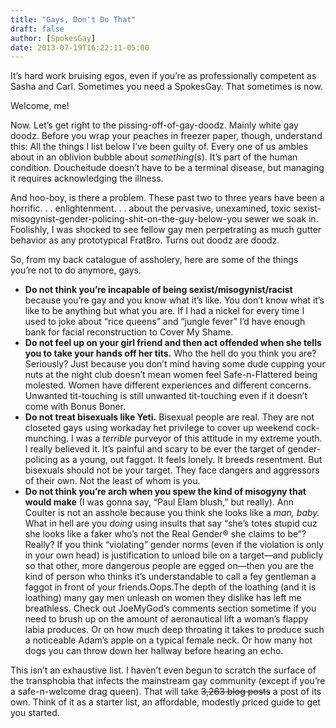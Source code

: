 ```yaml
---
title: "Gays, Don't Do That"
draft: false
author: [SpokesGay]
date: 2013-07-19T16:22:11-05:00
---
```


It’s hard work bruising egos, even if you’re as professionally competent as Sasha and Carl. Sometimes you need a SpokesGay. That sometimes is now.

Welcome, me!

Now. Let’s get right to the pissing-off-of-gay-doodz. Mainly white gay doodz. Before you wrap your peaches in freezer paper, though, understand this: All the things I list below I’ve been guilty of. Every one of us ambles about in an oblivion bubble about _something_(s). It’s part of the human condition. Doucheitude doesn’t have to be a terminal disease, but managing it requires acknowledging the illness.

And hoo-boy, is there a problem. These past two to three years have been a horrific. . . enlightenment. . . about the pervasive, unexamined, toxic sexist-misogynist-gender-policing-shit-on-the-guy-below-you sewer we soak in. Foolishly, I was shocked to see fellow gay men perpetrating as much gutter behavior as any prototypical FratBro. Turns out doodz are doodz.

So, from my back catalogue of assholery, here are some of the things you’re not to do anymore, gays.

* __Do not think you’re incapable of being sexist/misogynist/racist__ because you’re gay and you know what it’s like. You don’t know what it’s like to be anything but what you are. If I had a nickel for every time I used to joke about “rice queens” and “jungle fever” I’d have enough bank for facial reconstruction to Cover My Shame.
* __Do not feel up on your girl friend and then act offended when she tells you to take your hands off her tits.__ Who the hell do you think you are? Seriously? Just because you don’t mind having some dude cupping your nuts at the night club doesn’t mean women feel Safe-n-Flattered being molested. Women have different experiences and different concerns. Unwanted tit-touching is still unwanted tit-touching even if it doesn’t come with Bonus Boner.
* __Do not treat bisexuals like Yeti.__ Bisexual people are real. They are not closeted gays using workaday het privilege to cover up weekend cock-munching. I was a _terrible_ purveyor of this attitude in my extreme youth. I really believed it.  It’s painful and scary to be ever the target of gender-policing as a young, out faggot. It feels lonely. It breeds resentment. But bisexuals should not be your target. They face dangers and aggressors of their own. Not the least of whom is you.
* __Do not think you’re arch when you spew the kind of misogyny that would make__ (I was gonna say, “Paul Elam blush,” but really). Ann Coulter is not an asshole because you think she looks like a _man, baby._ What in hell are you _doing_ using insults that say “she’s totes stupid cuz she looks like a faker who’s not the Real Gender&reg; she claims to be”? Really? If you think “violating” gender norms (even if the violation is only in your own head) is justification to unload bile on a target—and publicly so that other, more dangerous people are egged on—then you are the kind of person who thinks it’s understandable to call a fey gentleman a faggot in front of your friends.Oops.The depth of the loathing (and it is loathing) many gay men unleash on women they dislike has left me breathless. Check out JoeMyGod’s comments section sometime if you need to brush up on the amount of aeronautical lift a woman’s flappy labia produces. Or on how much deep throating it takes to produce such a noticeable Adam’s apple on a typical female neck. Or how many hot dogs you can throw down her hallway before hearing an echo. 

This isn’t an exhaustive list. I haven’t even begun to scratch the surface of the transphobia that infects the mainstream gay community (except if you’re a safe-n-welcome drag queen). That will take ~~3,263 blog posts~~ a post of its own. Think of it as a starter list, an affordable, modestly priced guide to get you started.
